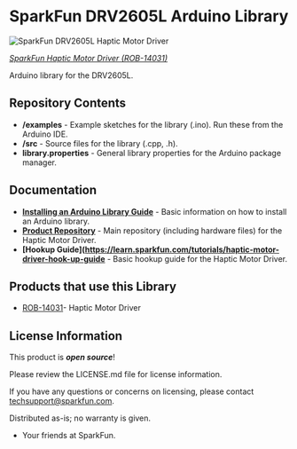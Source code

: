 SparkFun DRV2605L Arduino Library
========================================

![SparkFun DRV2605L Haptic Motor Driver](https://cdn.sparkfun.com/assets/parts/1/1/8/4/7/14031-01.jpg)

[*SparkFun Haptic Motor Driver (ROB-14031)*](https://www.sparkfun.com/products/14031)

Arduino library for the DRV2605L.

Repository Contents
-------------------

* **/examples** - Example sketches for the library (.ino). Run these from the Arduino IDE. 
* **/src** - Source files for the library (.cpp, .h).
* **library.properties** - General library properties for the Arduino package manager. 

Documentation
--------------

* **[Installing an Arduino Library Guide](https://learn.sparkfun.com/tutorials/installing-an-arduino-library)** - Basic information on how to install an Arduino library.
* **[Product Repository](https://github.com/sparkfun/Haptic_Motor_Driver)** - Main repository (including hardware files) for the Haptic Motor Driver.
* **[Hookup Guide](https://learn.sparkfun.com/tutorials/haptic-motor-driver-hook-up-guide** - Basic hookup guide for the Haptic Motor Driver.

Products that use this Library 
---------------------------------

* [ROB-14031](https://www.sparkfun.com/products/14031?_ga=1.59525741.1788647015.1453914745)- Haptic Motor Driver

License Information
-------------------

This product is _**open source**_! 

Please review the LICENSE.md file for license information. 

If you have any questions or concerns on licensing, please contact techsupport@sparkfun.com.

Distributed as-is; no warranty is given.

- Your friends at SparkFun.
